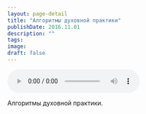 ```yaml
---
layout: page-detail
title: "Алгоритмы духовной практики"
publishDate: 2016.11.01
description: ""
tags:
image:
draft: false
---
```


<audio title="2016.11.01 - Алгоритмы духовной практики.mp3" src="https://filer-api.advayta.org/v1.0/public/files/75338" controls=""></audio>

 Алгоритмы духовной практики. 

  
